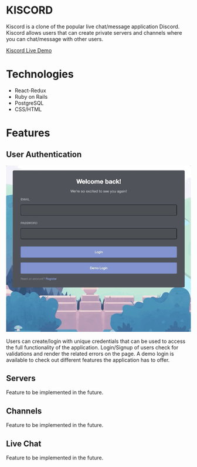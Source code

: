 # KISCORD

Kiscord is a clone of the popular live chat/message application Discord. Kiscord allows users that can create private servers and channels where you can chat/message with other users.

[Kiscord Live Demo](https://kiscord.herokuapp.com/#/)

# Technologies

* React-Redux
* Ruby on Rails
* PostgreSQL
* CSS/HTML

# Features

## User Authentication

![](userauth.gif)

Users can create/login with unique credentials that can be used to access the full functionality of the application. Login/Signup of users check for validations and render the related errors on the page. A demo login is available to check out different features the application has to offer.

## Servers

Feature to be implemented in the future.

## Channels

Feature to be implemented in the future.

## Live Chat

Feature to be implemented in the future.
